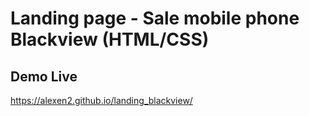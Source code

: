 # Landing page - Sale mobile phone Blackview (HTML/CSS)

## Demo Live
https://alexen2.github.io/landing_blackview/